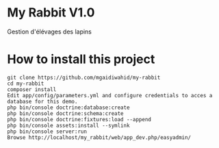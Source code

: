 My Rabbit V1.0
==============

Gestion d'élévages des lapins


How to install this project
===========================
    git clone https://github.com/mgaidiwahid/my-rabbit
    cd my-rabbit
    composer install
    Edit app/config/parameters.yml and configure credentials to acces a database for this demo.
    php bin/console doctrine:database:create
    php bin/console doctrine:schema:create
    php bin/console doctrine:fixtures:load --append
    php bin/console assets:install --symlink
    php bin/console server:run
    Browse http://localhost/my_rabbit/web/app_dev.php/easyadmin/
